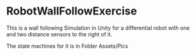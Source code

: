 # RobotWallFollowExercise

This is a wall following Simulation in Unity for a differential robot with one and two distance sensors to the right of it.

The state machines for it is in Folder Assets/Pics 
